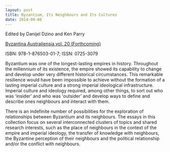 ```yaml
---
layout: post
title: Byzantium, Its Neighbours and Its Cultures
date: 2014-09-08
---
```


Edited by Danijel Dzino and Ken Parry

[Byzantina
Australiensia vol. 20
(Forthcoming)](http://www.aabs.org.au/byzaust/byzaus20/ "Byzantium, Its Neighbours and Its Cultures")

ISBN:
978-1-876503-01-7; ISSN: 0725-3079

Byzantium was one of the
longest-lasting empires in history. Throughout the millennium of its
existence, the empire showed its capability to change and develop under
very different historical circumstances. This remarkable resilience
would have been impossible to achieve without the formation of a lasting
imperial culture and a strong imperial ideological infrastructure.
Imperial culture and ideology required, among other things, to sort out
who was ʻinsiderʼ and who was ʻoutsiderʼ and develop ways to define and
describe ones neighbours and interact with them.

There is an
indefinite number of possibilities for the exploration of relationships
between Byzantium and its neighbours. The essays in this collection
focus on several interconnected clusters of topics and shared research
interests, such as the place of neighbours in the context of the empire
and imperial ideology, the transfer of knowledge with neighbours, the
Byzantine perception of their neighbours and the political relationship
and/or the conflict with neighbours.

